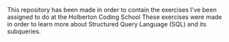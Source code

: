 This repository has been made in order to contain the exercises I've been assigned to do at the Holberton Coding School
These exercises were made in order to learn more about Structured Query Language (SQL) and its subqueries.